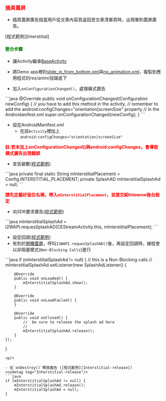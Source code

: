 ﻿<h3 id='interstitialsplash' style='color:red'>插頁蓋屏</h3>

- 插頁蓋屏廣告指當用戶從文章內容頁返回至文章清單頁時，出現單則蓋屏廣告。

<p/>
[程式範例][Interstitial]
<p/>

<h4 id='interstitialsplash-1' style='color:green'>整合步驟</h4>

- 讓Activity繼承[BaseActivity](./activity_setting)<p/>
<p/>

- 將Demo app裡的[slide_in_from_bottom.xml][slide_in_from_bottom]與[no_animation.xml][no_animation]，複製到應用程式的res/anim/目錄底下

<p/>

<p/>

- 加入`onConfigurationChanged()`，處理橫式廣告 
<codetag tag="OpenSplash-onConfigurationChanged" id="OpenSplash-onConfigurationChanged"/>
```java
@Override
public void onConfigurationChanged(Configuration newConfig) {
	//	you have to add this method in the activity,
	//	remember to add the android:configChanges="orientation|screenSize" property
	//	in the Androidanifest.xml
	super.onConfigurationChanged(newConfig);
}
```
<p/>


- 設定AndroidManifest.xml
	- 在該`Activity`裡加上`android:configChanges="orientation|screenSize"`	

<p/>
<p/>

<span style='font-weight: bold;color:red'>
註:若未加上onConfigurationChanged()與android:configChanges，會導致橫式廣告出現錯誤
<br/>

- 宣告變數([程式範例][Interstitial-init])
<codetag tag="Interstitial-init"/>
```java
private final static String mInterstitialPlacement = Config.INTERSTITIAL_PLACEMENT;
private SplashAD mInterstitialSplashAd = null;
```
<p/>

<span style='font-weight: bold;color:red'>請先定義好版位名稱，帶入`mInterstitialPlacement`，並提交給Intowow後台設定<span/>

- 向SDK要求廣告([程式範例][Interstitial-request])
<codetag tag="Interstitial-request"/>
```java
mInterstitialSplashAd = I2WAPI.requesSplashAD(CEStreamActivity.this, mInterstitialPlacement);
```
<p/>

- 設定回調([程式範例][Interstitial-setListener])
- 有別於[開機蓋屏](./opensplash)，呼叫`I2WAPI.requesSplashAD()`後，再設定回調時，線程會以非阻塞模式(`Non-Blocking Calls`)進行

<codetag tag="Interstitial-setListener"/>
```java
if (mInterstitialSplashAd != null) {
	//	this is a Non-Blocking calls
	//
	mInterstitialSplashAd.setListener(new SplashAdListener() {

		@Override
		public void onLoaded() {
			mInterstitialSplashAd.show();
		}

		@Override
		public void onLoadFailed() {
		}

		@Override
		public void onClosed() {
			//	be sure to release the splash ad here
			//
			mInterstitialSplashAd.release();
		}
	});
}
```
<p/>

- 在`onDestroy()`釋放廣告 ([程式範例][Interstitial-release])
<codetag tag="Interstitial-release"/>
```java
if (mInterstitialSplashAd != null) {
	mInterstitialSplashAd.release();
	mInterstitialSplashAd = null;
}
```
<p/>

[Interstitial-release]:https://github.com/ddad-daniel/CrystalExpressSDK-CN-Demo/tree/master/src/com/intowow/crystalexpress/cedemo/CEStreamActivity.java#L360 "CEStreamActivity.java" 
[OpenSplash-request]:https://github.com/ddad-daniel/CrystalExpressSDK-CN-Demo/tree/master/src/com/intowow/crystalexpress/cedemo/CEOpenSplashActivity.java#L56 "CEOpenSplashActivity.java" 
[Interstitial]:https://github.com/ddad-daniel/CrystalExpressSDK-CN-Demo/tree/master/src/com/intowow/crystalexpress/cedemo/CEStreamActivity.java#L330 "CEStreamActivity.java" 
[Interstitial-init]:https://github.com/ddad-daniel/CrystalExpressSDK-CN-Demo/tree/master/src/com/intowow/crystalexpress/cedemo/CEStreamActivity.java#L84 "CEStreamActivity.java" 
[Interstitial-request]:https://github.com/ddad-daniel/CrystalExpressSDK-CN-Demo/tree/master/src/com/intowow/crystalexpress/cedemo/CEStreamActivity.java#L151 "CEStreamActivity.java" 
[Interstitial-setListener]:https://github.com/ddad-daniel/CrystalExpressSDK-CN-Demo/tree/master/src/com/intowow/crystalexpress/cedemo/CEStreamActivity.java#L155 "CEStreamActivity.java" 
[slide_in_from_bottom]:https://github.com/ddad-daniel/CrystalExpressSDK-CN-Demo/blob/master/res/anim/slide_in_from_bottom.xml
[no_animation]:https://github.com/ddad-daniel/CrystalExpressSDK-CN-Demo/blob/master/res/anim/no_animation.xml
